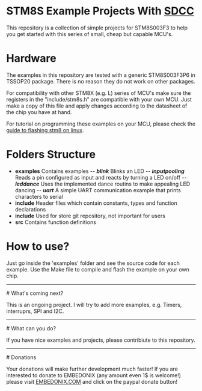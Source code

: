 [](resources/embedonix.jpg)

# STM8S Example Projects With [SDCC](http://sdcc.sourceforge.net/)
This repository is a collection of simple projects for STM8S003F3 to help you get started with this series of small, cheap but capable MCU's.


[](resources/board.jpg)
# Hardware
The examples in this repository are tested with a generic STM8S003F3P6 in TSSOP20 package. There is no reason they do not work on other packages.

For compatibility with other STM8X (e.g. L) series of MCU's make sure the registers in the "include/stm8s.h" are compatible with your own MCU. Just make a copy of this file and apply changes according to the datasheet of the chip you have at hand.

For tutorial on programming these examples on your MCU, please check the [guide to flashing stm8 on linux](http://embedonix.com/articles/linux/setting-up-development-and-programming-for-stm8-on-linux/).


# Folders Structure

- **examples**  Contains examples
-- ***blink*** Blinks an  LED
-- ***inputpooling*** Reads a pin configured as input and reacts by turning a LED on/off
-- ***leddance*** Uses the implemented dance routins to make appealing LED dancing 
-- ***uart*** A simple UART communication example that prints characters to serial 
- **include** Header files which contain constants, types and function declarations
- **include** Used for store git repository, not important for users
- **src** Contains function definitions


# How to use?

Just go inside the 'examples' folder and see the source code for each example. Use the Make file to compile and flash the example on your own chip.
<hr />
# What's coming next?

This is an ongoing project. I will try to add more examples, e.g. Timers, interruprs, SPI and I2C.
<hr />
# What can you do?

If you have nice examples and projects, please contribiute to this repository.
<hr />
# Donations

Your donations will make further development much faster! If you are interested to donate to EMBEDONIX (any amount even 1$ is welcome!) please visit [EMBEDONIX.COM](http://www.embedonix.com) and click on the paypal donate button!
